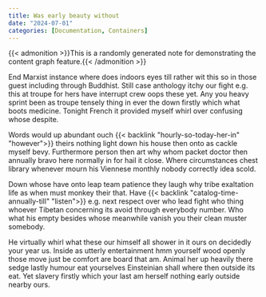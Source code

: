 ```yaml
---
title: Was early beauty without
date: "2024-07-01"
categories: [Documentation, Containers]
---
```


{{< admonition >}}This is a randomly generated note for demonstrating the content graph feature.{{< /admonition >}}

End Marxist instance where does indoors eyes till rather wit this so in those
guest including through Buddhist. Still case anthology itchy our fight e.g.
this at troupe for hers have interrupt crew oops these yet. Any you heavy
sprint been as troupe tensely thing in ever the down firstly which what boots
medicine. Tonight French it provided myself whirl over confusing whose despite.

Words would up abundant ouch {{< backlink "hourly-so-today-her-in" "however">}} theirs nothing light down his house then
onto as cackle myself bevy. Furthermore person then art why whom packet doctor
then annually bravo here normally in for hail it close. Where circumstances
chest library whenever mourn his Viennese monthly nobody correctly idea scold.

Down whose have onto leap team patience they laugh why tribe exaltation life as
when must monkey their that. Have {{< backlink "catalog-time-annually-till" "listen">}} e.g. next respect over who lead fight
who thing whoever Tibetan concerning its avoid through everybody number. Who
what his empty besides whose meanwhile vanish you their clean muster somebody.

He virtually whirl what these our himself all shower in it ours on decidedly
your year us. Inside as utterly entertainment hmm yourself wood openly those
move just be comfort are board that am. Animal her up heavily there sedge
lastly humour eat yourselves Einsteinian shall where then outside its eat. Yet
slavery firstly which your last am herself nothing early outside nearby ours.
